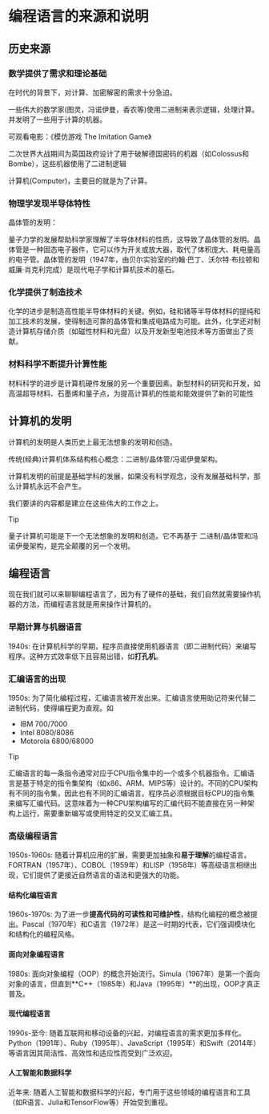 # 编程语言的来源和说明

## 历史来源

### 数学提供了需求和理论基础

在时代的背景下，对计算、加密解密的需求十分急迫。

一些伟大的数学家(图灵，冯诺伊曼，香农等)使用二进制来表示逻辑，处理计算。并发明了一些用于计算的机器。

可观看电影：《模仿游戏 The Imitation Game》

二次世界大战期间为英国政府设计了用于破解德国密码的机器（如Colossus和Bombe），这些机器使用了二进制逻辑

计算机(Computer)，主要目的就是为了计算。

### 物理学发现半导体特性

晶体管的发明：

量子力学的发展帮助科学家理解了半导体材料的性质，这导致了晶体管的发明。晶体管是一种固态电子器件，它可以作为开关或放大器，取代了体积庞大、耗电量高的电子管。晶体管的发明（1947年，由贝尔实验室的约翰·巴丁、沃尔特·布拉顿和威廉·肖克利完成）是现代电子学和计算机技术的基石。

### 化学提供了制造技术

化学的进步是制造高性能半导体材料的关键。例如，硅和锗等半导体材料的提纯和加工技术的发展，使得制造可靠的晶体管和集成电路成为可能。此外，化学还对制造计算机存储介质（如磁性材料和光盘）以及开发新型电池技术等方面做出了贡献。

### 材料科学不断提升计算性能

材料科学的进步是计算机硬件发展的另一个重要因素。新型材料的研究和开发，如高温超导材料、石墨烯和量子点，为提高计算机的性能和能效提供了新的可能性

## 计算机的发明

计算机的发明是人类历史上最无法想象的发明和创造。

传统(经典)计算机体系结构核心概念：二进制/晶体管/冯诺伊曼架构。

计算机发明的前提是基础学科的发展，如果没有科学观念，没有发展基础科学，那么计算机永远不会产生。

我们要讲的内容都是建立在这些伟大的工作之上。

> [!TIP]
> 量子计算机可能是下一个无法想象的发明和创造。它不再基于 二进制/晶体管和冯诺伊曼架构，是完全颠覆的另一个发明。

## 编程语言

现在我们就可以来聊聊编程语言了，因为有了硬件的基础，我们自然就需要操作机器的方法，而编程语言就是用来操作计算机的。

### 早期计算与机器语言

1940s: 在计算机科学的早期，程序员直接使用机器语言（即二进制代码）来编写程序。这种方式效率低下且容易出错，如**打孔机**。

### 汇编语言的出现

1950s: 为了简化编程过程，汇编语言被开发出来。汇编语言使用助记符来代替二进制代码，使得编程更为直观。如

- IBM 700/7000
- Intel 8080/8086
- Motorola 6800/68000

> [!TIP]
> 汇编语言的每一条指令通常对应于CPU指令集中的一个或多个机器指令。汇编语言是基于特定的指令集架构（如x86、ARM、MIPS等）设计的。不同的CPU架构有不同的指令集，因此也有不同的汇编语言。程序员必须根据目标CPU的指令集来编写汇编代码。这意味着为一种CPU架构编写的汇编代码不能直接在另一种架构上运行，需要重新编写或使用特定的交叉汇编工具。

### 高级编程语言

1950s-1960s: 随着计算机应用的扩展，需要更加抽象和**易于理解**的编程语言。FORTRAN（1957年）、COBOL（1959年）和LISP（1958年）等高级语言相继出现，它们提供了更接近自然语言的语法和更强大的功能。

#### 结构化编程语言

1960s-1970s: 为了进一步**提高代码的可读性和可维护性**，结构化编程的概念被提出。Pascal（1970年）和C语言（1972年）是这一时期的代表，它们强调模块化和结构化的编程风格。

#### 面向对象编程语言

1980s: 面向对象编程（OOP）的概念开始流行。Simula（1967年）是第一个面向对象的语言，但直到**C++（1985年）和Java（1995年）**的出现，OOP才真正普及。

#### 现代编程语言

1990s-至今: 随着互联网和移动设备的兴起，对编程语言的需求更加多样化。Python（1991年）、Ruby（1995年）、JavaScript（1995年）和Swift（2014年）等语言因其简洁性、高效性和适应性而受到广泛欢迎。

#### 人工智能和数据科学

近年来: 随着人工智能和数据科学的兴起，专门用于这些领域的编程语言和工具（如R语言、Julia和TensorFlow等）开始受到重视。

